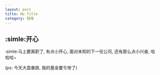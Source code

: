 ```yaml
---
layout: post
title: No Title
category: 随笔
---
```


## :simle:开心

:simle:马上要离职了, 有点小开心, 面对未知的下一任公司, 还有那么点小兴奋, 哈哈哈~

(ps: 今天大盘暴跌, 我的基金要亏惨了)